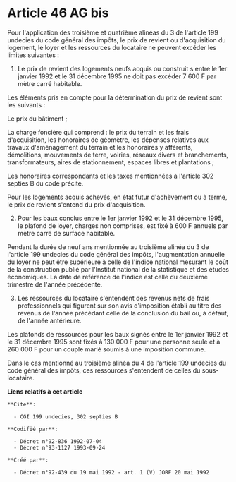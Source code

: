 # Article 46 AG bis

Pour l'application des troisième et quatrième alinéas du 3 de l'article 199 undecies du code général des impôts, le prix de
revient ou d'acquisition du logement, le loyer et les ressources du locataire ne peuvent excéder les limites suivantes :

1. Le prix de revient des logements neufs acquis ou construit s entre le 1er janvier 1992 et le 31 décembre 1995 ne doit pas
excéder 7 600 F par mètre carré habitable.

Les éléments pris en compte pour la détermination du prix de revient sont les suivants :

Le prix du bâtiment ;

La charge foncière qui comprend : le prix du terrain et les frais d'acquisition, les honoraires de géomètre, les dépenses
relatives aux travaux d'aménagement du terrain et les honoraires y afférents, démolitions, mouvements de terre, voiries,
réseaux divers et branchements, transformateurs, aires de stationnement, espaces libres et plantations ;

Les honoraires correspondants et les taxes mentionnées à l'article 302 septies B du code précité.

Pour les logements acquis achevés, en état futur d'achèvement ou à terme, le prix de revient s'entend du prix d'acquisition.

2. Pour les baux conclus entre le 1er janvier 1992 et le 31  décembre 1995, le plafond de loyer, charges non comprises, est
fixé à 600 F annuels par mètre carré de surface habitable.

Pendant la durée de neuf ans mentionnée au troisième alinéa du 3 de l'article 199 undecies du code général des impôts,
l'augmentation annuelle du loyer ne peut être supérieure à celle de l'indice national mesurant le coût de la construction
publié par l'Institut national de la statistique et des études économiques. La date de référence de l'indice est celle du
deuxième trimestre de l'année précédente.

3. Les ressources du locataire s'entendent des revenus nets de frais professionnels qui figurent sur son avis d'imposition
établi au titre des revenus de l'année précédant celle de la conclusion du bail ou, à défaut, de l'année antérieure.

Les plafonds de ressources pour les baux signés entre le 1er janvier 1992 et le 31 décembre 1995 sont fixés à 130 000 F pour
une personne seule et à 260 000 F pour un couple marié soumis à une imposition commune.

Dans le cas mentionné au troisième alinéa du 4 de l'article 199 undecies du code général des impôts, ces ressources
s'entendent de celles du sous-locataire.

**Liens relatifs à cet article**

	**Cite**:

	  - CGI 199 undecies, 302 septies B

	**Codifié par**:

	  - Décret n°92-836 1992-07-04
	  - Décret n°93-1127 1993-09-24

	**Créé par**:

	  - Décret n°92-439 du 19 mai 1992 - art. 1 (V) JORF 20 mai 1992
